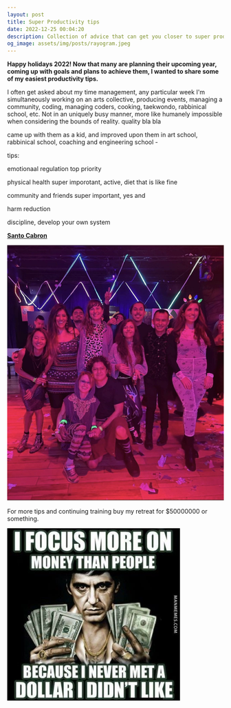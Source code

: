 ```yaml
---
layout: post
title: Super Productivity tips
date: 2022-12-25 00:04:20
description: Collection of advice that can get you closer to super productivity levels
og_image: assets/img/posts/rayogram.jpeg
---
```


**Happy holidays 2022! Now that many are planning their upcoming year, coming up with goals and plans to achieve them, I wanted to share some of my easiest productivity tips.**

I often get asked about my time management, any particular week I'm simultaneously working on an arts collective, producing events, managing a community, coding, managing coders, cooking, taekwondo, rabbinical school, etc. Not in an uniquely busy manner, more like humanely impossible when considering the bounds of reality. quality bla bla

came up with them as a kid, and improved upon them in art school, rabbinical school, coaching and engineering school -

tips:

emotionaal regulation top priority

physical health super imporotant, active, diet that is like fine

community and friends super important, yes and

harm reduction

discipline, develop your own system





**[Santo Cabron](https://instagram.com/santo_cabron)**


<img src="/assets/img/posts/santo_cabron_team.jpg" alt="santo cabron team" style="max-width: 100%">

For more tips and continuing training buy my retreat for $50000000 or something.

<img src="/assets/img/posts/dollars.jpeg" alt="self portrait of every guru" style="max-width: 100%">

